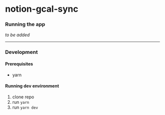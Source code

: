 # notion-gcal-sync

### Running the app

*to be added*

---

### Development

#### Prerequisites

- yarn

#### Running dev environment

1. clone repo
2. run `yarn`
3. run `yarn dev`
